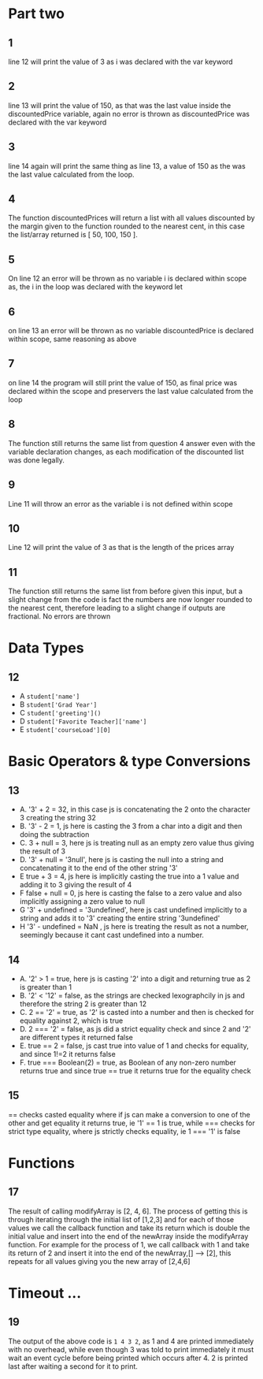 # Part two

## 1
line 12 will print the value of 3 as i was declared with the var keyword

## 2 
line 13 will print the value of 150, as that was the last value inside the discountedPrice variable, again no error is 
thrown as discountedPrice was declared with the var keyword

## 3
line 14 again will print the same thing as line 13, a value of 150 as the was the last value calculated from the loop.

## 4
The function discountedPrices will return a list with all values discounted by the margin given to the function rounded to the nearest cent, in this case the list/array returned is [ 50, 100, 150 ].

## 5
On line 12 an error will be thrown as no variable i is declared within scope as, the i in the loop was declared with the keyword let

## 6
on line 13 an error will be thrown as no variable discountedPrice is declared within scope, same reasoning as above

## 7
on line 14 the program will still print the value of 150, as final price was declared within the scope and preservers the last value calculated from the loop

## 8
The function still returns the same list from question 4 answer even with the variable declaration changes, as each modification of the discounted list was done legally.

## 9
Line 11 will throw an error as the variable i is not defined within scope

## 10
Line 12 will print the value of 3 as that is the length of the prices array

## 11
The function still returns the same list from before given this input, but a slight change from the code is fact the numbers are now longer rounded to the nearest cent, therefore leading to a slight change if outputs are fractional. No errors are thrown

# Data Types

## 12
 - A `student['name']`
 - B `student['Grad Year']`
 - C `student['greeting']()`
 - D `student['Favorite Teacher]['name']`
 - E `student['courseLoad'][0]`

# Basic Operators & type Conversions
## 13
- A. '3' + 2 = 32, in this case js is concatenating the 2 onto the character 3 creating the string 32
- B. '3' - 2 = 1, js here is casting the 3 from a char into a digit and then doing the subtraction
- C. 3 + null = 3, here js is treating null as an empty zero value thus giving the result of 3
- D. '3' + null = '3null', here js is casting the null into a string and concatenating it to the end of the other string '3'
- E  true + 3 = 4, js here is implicitly casting the true into a 1 value and adding it to 3 giving the result of 4
- F false + null = 0, js here is casting the false to a zero value and also implicitly assigning a zero value to null
- G '3' + undefined = '3undefined', here js cast undefined implicitly to a string and adds it to '3' creating the entire string '3undefined'
- H '3' - undefined = NaN , js here is treating the result as not a number, seemingly because it cant cast undefined into a number.

## 14
- A. '2' > 1 = true, here js is casting '2' into a digit and returning true as 2 is greater than 1
- B. '2' < '12' = false, as the strings are checked lexographcily in js and therefore the string 2 is greater than 12
- C. 2 == '2' = true, as '2' is casted into a number and then is checked for equality against 2, which is true
- D. 2 === '2' = false, as js did a strict equality check and since 2 and '2' are different types it returned false
- E. true == 2 = false, js cast true into value of 1 and checks for equality, and since 1!=2 it returns false
- F. true === Boolean(2) = true, as Boolean of any non-zero number returns true and since true == true it returns true for the equality check

## 15
== checks casted equality where if js can make a conversion to one of the other and get equality it returns true, ie '1' == 1 is true, while === checks for strict type equality, where js strictly checks equality, ie 1 === '1' is false


# Functions
## 17
The result of calling modifyArray is [2, 4, 6]. The process of getting this is through iterating through the initial list of [1,2,3] and for each of those values we call the callback function and take its return which is double the initial value and insert into the end of the newArray inside the modifyArray function. For example for the process of 1, we call callback with 1 and take its return of 2 and insert it into the end of the newArray,[] --> [2], this repeats for all values giving you the new array of [2,4,6]

# Timeout ...
## 19
The output of the above code is ```1 4 3 2```, as 1 and 4 are printed immediately with no overhead, while even though 3 was told to print immediately it must wait an event cycle before being printed which occurs after 4. 2 is printed last after waiting a second for it to print.